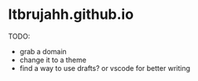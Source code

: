 # ltbrujahh.github.io

TODO:

- grab a domain
- change it to a theme
- find a way to use drafts? or vscode for better writing
